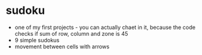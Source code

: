 # sudoku
- one of my first projects - you can actually chaet in it, because the code checks if sum of row, column and zone is 45
- 9 simple sudokus
- movement between cells with arrows
